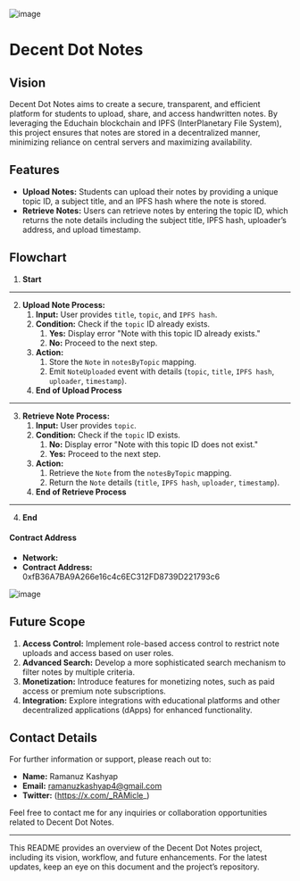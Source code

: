 ![image](https://github.com/user-attachments/assets/6059020c-8fe0-4be3-85cf-77ced4fea41f)

# Decent Dot Notes

## Vision

Decent Dot Notes aims to create a secure, transparent, and efficient platform for students to upload, share, and access handwritten notes. By leveraging the Educhain blockchain and IPFS (InterPlanetary File System), this project ensures that notes are stored in a decentralized manner, minimizing reliance on central servers and maximizing availability.

## Features

- **Upload Notes:** Students can upload their notes by providing a unique topic ID, a subject title, and an IPFS hash where the note is stored.
- **Retrieve Notes:** Users can retrieve notes by entering the topic ID, which returns the note details including the subject title, IPFS hash, uploader’s address, and upload timestamp.

## Flowchart

1. **Start**

---

2. **Upload Note Process:**
   1. **Input:** User provides `title`, `topic`, and `IPFS hash`.
   2. **Condition:** Check if the `topic` ID already exists.
      1. **Yes:** Display error "Note with this topic ID already exists."
      2. **No:** Proceed to the next step.
   3. **Action:**
      1. Store the `Note` in `notesByTopic` mapping.
      2. Emit `NoteUploaded` event with details (`topic`, `title`, `IPFS hash`, `uploader`, `timestamp`).
   4. **End of Upload Process**

---

3. **Retrieve Note Process:**
   1. **Input:** User provides `topic`.
   2. **Condition:** Check if the `topic` ID exists.
      1. **No:** Display error "Note with this topic ID does not exist."
      2. **Yes:** Proceed to the next step.
   3. **Action:**
      1. Retrieve the `Note` from the `notesByTopic` mapping.
      2. Return the `Note` details (`title`, `IPFS hash`, `uploader`, `timestamp`).
   4. **End of Retrieve Process**

---

4. **End**
   

#### Contract Address

- **Network:**
- **Contract Address:** 0xfB36A7BA9A266e16c4c6EC312FD8739D221793c6

![image](https://github.com/user-attachments/assets/20f37c81-56c7-426f-83a7-7530e2e75451)

 
## Future Scope

1. **Access Control:** Implement role-based access control to restrict note uploads and access based on user roles.
2. **Advanced Search:** Develop a more sophisticated search mechanism to filter notes by multiple criteria.
3. **Monetization:** Introduce features for monetizing notes, such as paid access or premium note subscriptions.
4. **Integration:** Explore integrations with educational platforms and other decentralized applications (dApps) for enhanced functionality.

## Contact Details

For further information or support, please reach out to:

- **Name:** Ramanuz Kashyap
- **Email:** ramanuzkashyap4@gmail.com
- **Twitter:** (https://x.com/_RAMicle_)

Feel free to contact me for any inquiries or collaboration opportunities related to Decent Dot Notes.

---

This README provides an overview of the Decent Dot Notes project, including its vision, workflow, and future enhancements. For the latest updates, keep an eye on this document and the project’s repository.
